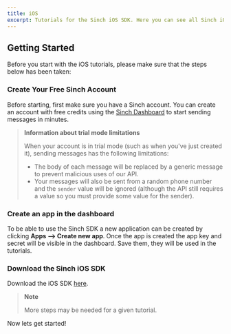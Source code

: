 ```yaml
---
title: iOS
excerpt: Tutorials for the Sinch iOS SDK. Here you can see all Sinch iOS tutorials.
---
```

## Getting Started

Before you start with the iOS tutorials, please make sure that the steps below has been taken:

### Create Your Free Sinch Account

Before starting, first make sure you have a Sinch account. You can create an account with free credits using the [Sinch Dashboard](https://portal.sinch.com/#/signup) to start sending messages in minutes.

> **Information about trial mode limitations**
>
> When your account is in trial mode (such as when you've just created it), sending messages has the following limitations:
>
>  - The body of each message will be replaced by a generic message to prevent malicious uses of our API.
>  - Your messages will also be sent from a random phone number and the `sender` value will be ignored (although the API still requires a value so you must provide some value for the sender).

### Create an app in the dashboard

To be able to use the Sinch SDK a new application can be created by clicking **Apps --> Create new app**. Once the app is created the app key and secret will be visible in the dashboard. Save them, they will be used in the tutorials.

### Download the Sinch iOS SDK

Download the iOS SDK [here](https://sinch.readme.io/page/downloads).

> **Note**
>
> More steps may be needed for a given tutorial.

Now lets get started!


